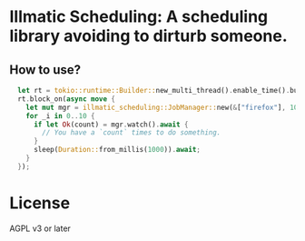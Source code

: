 # Illmatic Scheduling: A scheduling library avoiding to dirturb someone.

## How to use?

```rust
  let rt = tokio::runtime::Builder::new_multi_thread().enable_time().build().unwrap();
  rt.block_on(async move {
    let mut mgr = illmatic_scheduling::JobManager::new(&["firefox"], 10.0);
    for _i in 0..10 {
      if let Ok(count) = mgr.watch().await {
        // You have a `count` times to do something.
      }
      sleep(Duration::from_millis(1000)).await;
    }
  });
```

# License

AGPL v3 or later

